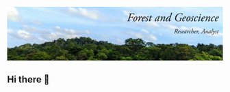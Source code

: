 ![logo](https://github.com/arihutan/arihutan/blob/bb3dc4650734a2a2d74f02d8faa23e0b64838552/Sampul.jpeg)
## Hi there 👋 




